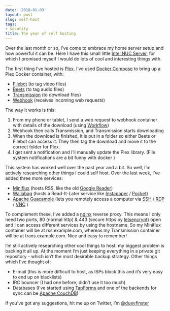 ```yaml
---
date: '2018-01-03'
layout: post
slug: self-host
tags:
- security
title: The year of self hosting
---
```


Over the last month or so, I’ve come to embrace my home server setup and how powerful it can be. Here I have this small little [Intel NUC Server](https://en.wikipedia.org/wiki/Next_Unit_of_Computing), for which I promised myself I would do lots of cool and interesting things with. 

The first thing I’ve hosted is [Plex](https://www.plex.tv). I’ve used [Docker Compose](https://docs.docker.com/compose/) to bring up a Plex Docker container, with:

 * [Filebot](https://www.filebot.net/) (to tag video files)
 * [Beets](http://beets.io/) (to tag audio files)
 * [Transmission](https://transmissionbt.com/) (to download files)
 * [Webhook](https://hub.docker.com/r/almir/webhook/) (receives incoming web requests)
 
 The way it works is this:
 
1. From my phone or tablet, I send a web request to webhook container with details of the download (using [Workflow](https://www.workflow.is/))
2. Webhook then calls Transmission, and Transmission starts downloading
3. When the download is finished, it  is put in a folder so either Beets or Filebot can access it. They then tag the download and move it to the correct folder for Plex. 
4. I get sent a notification and I’ll manually update the Plex library. (File system notifications are a bit funny with docker )
 
 This system has worked well over the past year and a bit. So well, I’m actively researching other things I could self host. Over the last week, I’ve added three more services:
 
 * [Miniflux](https://miniflux.net/) (hosts RSS, like the old [Google Reader](https://en.wikipedia.org/wiki/Google_Reader))
 * [Wallabag](https://wallabag.org/en) (hosts a Read-It-Later service like [Instapaper](https://www.instapaper.com/) / [Pocket](https://getpocket.com/)) 
 * [Apache Guacamole](https://guacamole.apache.org/) (lets you remotely access a computer via [SSH](https://en.wikipedia.org/wiki/Secure_Shell) / [RDP](https://en.wikipedia.org/wiki/Remote_Desktop_Protocol) / [VNC](https://en.wikipedia.org/wiki/Virtual_Network_Computing) )
 
 To complement these, I’ve added a [nginx](http://nginx.org/) reverse proxy. This means I only need two ports, 80 (normal http) & 443 (secure https by [letsencrypt](https://letsencrypt.org/)) open and I can access different services by using the hostname. So my Miniflux container will be at rss.example.com, whereas my Transmission container will be at trans.example.com. Nice and easy to remember!
 
 I’m still actively researching other cool things to host. my biggest problem is backing it all up. At the moment I’m just keeping everything in a private git repository - which isn’t the most desirable backup strategy. Other things which I’ve thought of:

 * E-mail (this is more difficult to host, as ISPs block this and it’s very easy to end up on blacklists)
 * IRC bouncer (I had one before, didn’t use it too much)
 * Databases (I’ve started using [TapForms](https://www.tapforms.com/) and one of the backends for sync can be [Apache CouchDB](http://couchdb.apache.org/))
 
 If you’ve got any suggestions, hit me up on Twitter, I’m [@dueyfinster](https://twitter.com/dueyfinster)